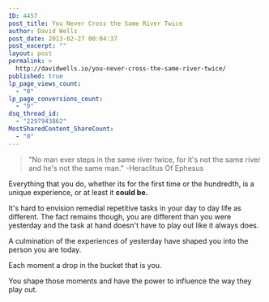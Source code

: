 ```yaml
---
ID: 4457
post_title: You Never Cross the Same River Twice
author: David Wells
post_date: 2013-02-27 00:04:37
post_excerpt: ""
layout: post
permalink: >
  http://davidwells.io/you-never-cross-the-same-river-twice/
published: true
lp_page_views_count:
  - "0"
lp_page_conversions_count:
  - "0"
dsq_thread_id:
  - "2297943862"
MostSharedContent_ShareCount:
  - "0"
---
```

<blockquote>"No man ever steps in the same river twice, for it's not the same river and he's not the same man." -Heraclitus Of Ephesus</blockquote>

Everything that you do, whether its for the first time or the hundredth, is a unique experience, or at least it <strong>could be.</strong>

It's hard to envision remedial repetitive tasks in your day to day life as different. The fact remains though, you are different than you were yesterday and the task at hand doesn't have to play out like it always does.

A culmination of the experiences of yesterday have shaped you into the person you are today.

Each moment a drop in the bucket that is you.

You shape those moments and have the power to influence the way they play out.